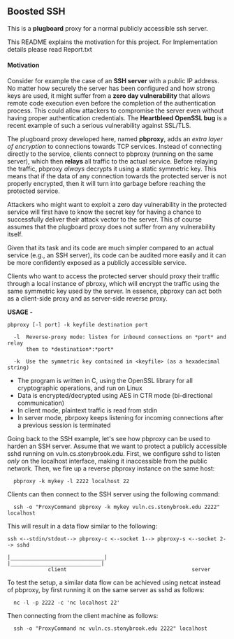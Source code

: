## Boosted SSH

This is a **plugboard** proxy for a normal publicly accessible ssh server.

This README explains the motivation for this project.
For Implementation details please read Report.txt

#### Motivation
Consider for example the case of an **SSH server** with a public IP address. No
matter how securely the server has been configured and how strong keys are
used, it might suffer from a **zero day vulnerability** that allows remote code
execution even before the completion of the authentication process. This could
allow attackers to compromise the server even without having proper
authentication credentials. The **Heartbleed OpenSSL bug** is a recent example of
such a serious vulnerability against SSL/TLS.

The plugboard proxy developed here, named **pbproxy**, adds an *extra
layer of encryption* to connections towards TCP services. Instead of connecting
directly to the service, clients connect to pbproxy (running on the same
server), which then **relays** all traffic to the actual service. Before relaying
the traffic, pbproxy *always* decrypts it using a static symmetric key. This
means that if the data of any connection towards the protected server is not
properly encrypted, then it will turn into garbage before reaching the
protected service.

Attackers who might want to exploit a zero day vulnerability in the protected
service will first have to know the secret key for having a chance to
successfully deliver their attack vector to the server. This of course assumes
that the plugboard proxy does not suffer from any vulnerability itself. 

Given that its task and its code are much simpler compared to an actual service
(e.g., an SSH server), its code can be audited more easily and it can be more
confidently exposed as a publicly accessible service.

Clients who want to access the protected server should proxy their traffic
through a local instance of pbroxy, which will encrypt the traffic using the
same symmetric key used by the server. In essence, pbproxy can act both as
a client-side proxy and as server-side reverse proxy.

**USAGE -**

```
pbproxy [-l port] -k keyfile destination port

  -l  Reverse-proxy mode: listen for inbound connections on *port* and relay
      them to *destination*:*port*

  -k  Use the symmetric key contained in <keyfile> (as a hexadecimal string)
```

* The program is written in C, using the OpenSSL library for all
  cryptographic operations, and run on Linux
* Data is encrypted/decrypted using AES in CTR mode (bi-directional
  communication)
* In client mode, plaintext traffic is read from stdin
* In server mode, pbrpoxy keeps listening for incoming connections after
  a previous session is terminated
  
Going back to the SSH example, let's see how pbproxy can be used to harden an
SSH server. Assume that we want to protect a publicly accessible sshd running
on vuln.cs.stonybrook.edu. First, we configure sshd to listen *only* on the
localhost interface, making it inaccessible from the public network. Then, we
fire up a reverse pbproxy instance on the same host:

```
  pbproxy -k mykey -l 2222 localhost 22
```

Clients can then connect to the SSH server using the following command:

```
  ssh -o "ProxyCommand pbproxy -k mykey vuln.cs.stonybrook.edu 2222" localhost
```

This will result in a data flow similar to the following:

```
ssh <--stdin/stdout--> pbproxy-c <--socket 1--> pbproxy-s <--socket 2--> sshd

|______________________________|               |_____________________________|
             client                                        server           
```

To test the setup, a similar data flow can be achieved using netcat instead
of pbproxy, by first running it on the same server as sshd as follows:

```
  nc -l -p 2222 -c 'nc localhost 22'
```

Then connecting from the client machine as follows:

```
  ssh -o "ProxyCommand nc vuln.cs.stonybrook.edu 2222" localhost
``` 
